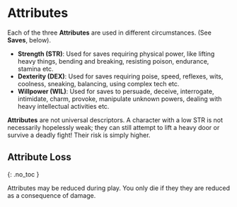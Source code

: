 # Attributes

Each of the three **Attributes** are used in different circumstances. (See **Saves**, below).

- **Strength (STR)**: Used for saves requiring physical power, like lifting heavy things, bending and breaking, resisting poison, endurance, stamina etc.
- **Dexterity (DEX)**: Used for saves requiring poise, speed, reflexes, wits, coolness, sneaking, balancing, using complex tech etc.
- **Willpower (WIL)**: Used for saves to persuade, deceive, interrogate, intimidate, charm, provoke, manipulate unknown powers, dealing with heavy intellectual activities etc.

**Attributes** are not universal descriptors. A character with a low STR is not necessarily hopelessly weak; they can still attempt to lift a heavy door or survive a deadly fight! Their risk is simply higher.

## Attribute Loss
{: .no_toc }

Attributes may be reduced during play.
You only die if they they are reduced as a consequence of damage.

